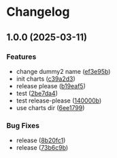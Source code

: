 # Changelog

## 1.0.0 (2025-03-11)


### Features

* change dummy2 name ([ef3e95b](https://github.com/kubecloudscaler/charts/commit/ef3e95b3712db59b5cd1217077b4a96b8863f99a))
* init charts ([c39a2d3](https://github.com/kubecloudscaler/charts/commit/c39a2d3ff2f52ec9aa01e5fa00b60ff47fcd1fcb))
* release please ([b19eaf5](https://github.com/kubecloudscaler/charts/commit/b19eaf573da14d7b12e04f8dfcbd9e7a6c9bf461))
* test ([2be7da4](https://github.com/kubecloudscaler/charts/commit/2be7da47a7e8ab4b79ec2ece3afc3f7b446f5f99))
* test release-please ([140000b](https://github.com/kubecloudscaler/charts/commit/140000b72f2049e709db0d9b7732d5b93baa0617))
* use charts dir ([6ee1799](https://github.com/kubecloudscaler/charts/commit/6ee1799b69a00b4bb46302b2cb601b316885c2be))


### Bug Fixes

* release ([8b20fc1](https://github.com/kubecloudscaler/charts/commit/8b20fc11a912f9929499e5eb39b5890a2fadc917))
* release ([73b6c9b](https://github.com/kubecloudscaler/charts/commit/73b6c9be9ba214e2ead3ae357e5a919f0ae05bc4))
